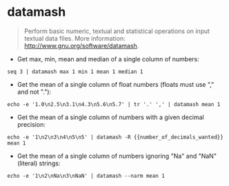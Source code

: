 # datamash

> Perform basic numeric, textual and statistical operations on input textual data files.
> More information: <http://www.gnu.org/software/datamash>.

- Get max, min, mean and median of a single column of numbers:

`seq 3 | datamash max 1 min 1 mean 1 median 1`

- Get the mean of a single column of float numbers (floats must use "," and not "."):

`echo -e '1.0\n2.5\n3.1\n4.3\n5.6\n5.7' | tr '.' ',' | datamash mean 1`

- Get the mean of a single column of numbers with a given decimal precision:

`echo -e '1\n2\n3\n4\n5\n5' | datamash -R {{number_of_decimals_wanted}} mean 1`

- Get the mean of a single column of numbers ignoring "Na" and "NaN" (literal) strings:

`echo -e '1\n2\nNa\n3\nNaN' | datamash --narm mean 1`
